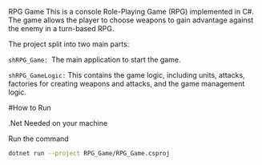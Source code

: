 RPG Game
This is a console Role-Playing Game (RPG) implemented in C#. The game allows the player to choose weapons to gain advantage against the enemy in a turn-based RPG.

The project split into two main parts:

```shRPG_Game: ```The main application to start the game.

```shRPG_GameLogic:``` This contains the game logic, including units, attacks, factories for creating weapons and attacks, and the game management logic.

#How to Run

.Net Needed on your machine

Run the command
```sh
dotnet run --project RPG_Game/RPG_Game.csproj
```
